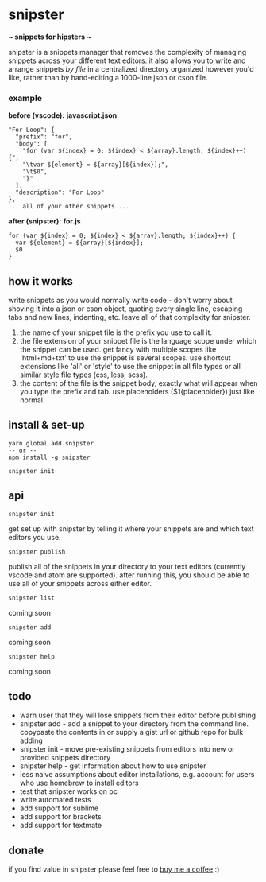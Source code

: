 # snipster
**~ snippets for hipsters ~**

snipster is a snippets manager that removes the complexity of managing snippets across your different text editors. it also allows you to write and arrange snippets *by file* in a centralized directory organized however you'd like, rather than by hand-editing a 1000-line json or cson file.

### example
**before (vscode):**
**javascript.json**
```
"For Loop": {
  "prefix": "for",
  "body": [
    "for (var ${index} = 0; ${index} < ${array}.length; ${index}++) {",
    "\tvar ${element} = ${array}[${index}];",
    "\t$0",
    "}"
  ],
  "description": "For Loop"
},
... all of your other snippets ...
```

**after (snipster):**
**for.js**
```
for (var ${index} = 0; ${index} < ${array}.length; ${index}++) {
  var ${element} = ${array}[${index}];
  $0
}
```

## how it works
write snippets as you would normally write code - don't worry about shoving it into a json or cson object, quoting every single line, escaping tabs and new lines, indenting, etc. leave all of that complexity for snipster.

1. the name of your snippet file is the prefix you use to call it.
2. the file extension of your snippet file is the language scope under which the snippet can be used. get fancy with multiple scopes like 'html+md+txt' to use the snippet is several scopes. use shortcut extensions like 'all' or 'style' to use the snippet in all file types or all similar style file types (css, less, scss).
3. the content of the file is the snippet body, exactly what will appear when you type the prefix and tab. use placeholders ($1{placeholder}) just like normal.

## install & set-up
```
yarn global add snipster
-- or --
npm install -g snipster

snipster init
```


## api
```
snipster init
```
get set up with snipster by telling it where your snippets are and which text editors you use.

```
snipster publish
```
publish all of the snippets in your directory to your text editors (currently vscode and atom are supported). after running this, you should be able to use all of your snippets across either editor.

```
snipster list
```
coming soon

```
snipster add
```
coming soon

```
snipster help
```
coming soon

## todo
- warn user that they will lose snippets from their editor before publishing
- snipster add - add a snippet to your directory from the command line. copypaste the contents in or supply a gist url or github repo for bulk adding
- snipster init - move pre-existing snippets from editors into new or provided snippets directory
- snipster help - get information about how to use snipster
- less naive assumptions about editor installations, e.g. account for users who use homebrew to install editors
- test that snipster works on pc
- write automated tests
- add support for sublime
- add support for brackets
- add support for textmate


## donate
if you find value in snipster please feel free to [buy me a coffee](https://www.paypal.me/jhanstra/4) :)